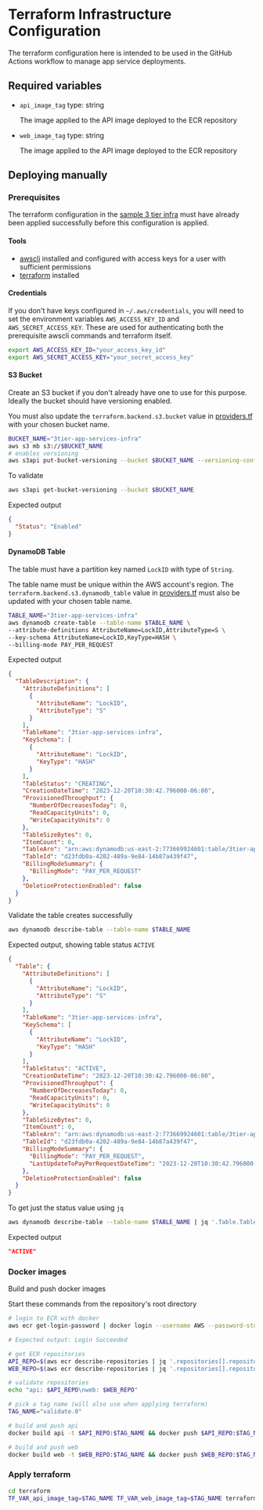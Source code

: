 # Terraform Infrastructure Configuration

The terraform configuration here is intended to be used in the GitHub Actions workflow to manage app service deployments.

## Required variables

- `api_image_tag`
  type: string

  The image applied to the API image deployed to the ECR repository

- `web_image_tag`
  type: string

  The image applied to the API image deployed to the ECR repository

## Deploying manually

### Prerequisites

The terraform configuration in the [sample 3 tier infra](https://github.com/cwinters8/sample-3tier-infra) must have already been applied successfully before this configuration is applied.

#### Tools

- [awscli](https://docs.aws.amazon.com/cli/latest/userguide/cli-chap-getting-started.html) installed and configured with access keys for a user with sufficient permissions
- [terraform](https://developer.hashicorp.com/terraform/install) installed

#### Credentials

If you don't have keys configured in `~/.aws/credentials`, you will need to set the environment variables `AWS_ACCESS_KEY_ID` and `AWS_SECRET_ACCESS_KEY`. These are used for authenticating both the prerequisite awscli commands and terraform itself.

```sh
export AWS_ACCESS_KEY_ID="your_access_key_id"
export AWS_SECRET_ACCESS_KEY="your_secret_access_key"
```

#### S3 Bucket

Create an S3 bucket if you don't already have one to use for this purpose. Ideally the bucket should have versioning enabled.

You must also update the `terraform.backend.s3.bucket` value in [providers.tf](./providers.tf) with your chosen bucket name.

```sh
BUCKET_NAME="3tier-app-services-infra"
aws s3 mb s3://$BUCKET_NAME
# enables versioning
aws s3api put-bucket-versioning --bucket $BUCKET_NAME --versioning-configuration Status=Enabled
```

To validate

```sh
aws s3api get-bucket-versioning --bucket $BUCKET_NAME
```

Expected output

```json
{
  "Status": "Enabled"
}
```

#### DynamoDB Table

The table must have a partition key named `LockID` with type of `String`.

The table name must be unique within the AWS account's region. The `terraform.backend.s3.dynamodb_table` value in [providers.tf](./providers.tf) must also be updated with your chosen table name.

```sh
TABLE_NAME="3tier-app-services-infra"
aws dynamodb create-table --table-name $TABLE_NAME \
--attribute-definitions AttributeName=LockID,AttributeType=S \
--key-schema AttributeName=LockID,KeyType=HASH \
--billing-mode PAY_PER_REQUEST
```

Expected output

```json
{
  "TableDescription": {
    "AttributeDefinitions": [
      {
        "AttributeName": "LockID",
        "AttributeType": "S"
      }
    ],
    "TableName": "3tier-app-services-infra",
    "KeySchema": [
      {
        "AttributeName": "LockID",
        "KeyType": "HASH"
      }
    ],
    "TableStatus": "CREATING",
    "CreationDateTime": "2023-12-20T10:30:42.796000-06:00",
    "ProvisionedThroughput": {
      "NumberOfDecreasesToday": 0,
      "ReadCapacityUnits": 0,
      "WriteCapacityUnits": 0
    },
    "TableSizeBytes": 0,
    "ItemCount": 0,
    "TableArn": "arn:aws:dynamodb:us-east-2:773669924601:table/3tier-app-services-infra",
    "TableId": "d23fdb0a-4202-489a-9e84-14b87a439f47",
    "BillingModeSummary": {
      "BillingMode": "PAY_PER_REQUEST"
    },
    "DeletionProtectionEnabled": false
  }
}
```

Validate the table creates successfully

```sh
aws dynamodb describe-table --table-name $TABLE_NAME
```

Expected output, showing table status `ACTIVE`

```json
{
  "Table": {
    "AttributeDefinitions": [
      {
        "AttributeName": "LockID",
        "AttributeType": "S"
      }
    ],
    "TableName": "3tier-app-services-infra",
    "KeySchema": [
      {
        "AttributeName": "LockID",
        "KeyType": "HASH"
      }
    ],
    "TableStatus": "ACTIVE",
    "CreationDateTime": "2023-12-20T10:30:42.796000-06:00",
    "ProvisionedThroughput": {
      "NumberOfDecreasesToday": 0,
      "ReadCapacityUnits": 0,
      "WriteCapacityUnits": 0
    },
    "TableSizeBytes": 0,
    "ItemCount": 0,
    "TableArn": "arn:aws:dynamodb:us-east-2:773669924601:table/3tier-app-services-infra",
    "TableId": "d23fdb0a-4202-489a-9e84-14b87a439f47",
    "BillingModeSummary": {
      "BillingMode": "PAY_PER_REQUEST",
      "LastUpdateToPayPerRequestDateTime": "2023-12-20T10:30:42.796000-06:00"
    },
    "DeletionProtectionEnabled": false
  }
}
```

To get just the status value using `jq`

```sh
aws dynamodb describe-table --table-name $TABLE_NAME | jq '.Table.TableStatus'
```

Expected output

```json
"ACTIVE"
```

### Docker images

Build and push docker images

Start these commands from the repository's root directory

```sh
# login to ECR with docker
aws ecr get-login-password | docker login --username AWS --password-stdin $(aws ecr describe-repositories | jq '.repositories[0].repositoryUri' | tr -d '"' | cut -d '/' -f1)

# Expected output: Login Succeeded

# get ECR repositories
API_REPO=$(aws ecr describe-repositories | jq '.repositories[].repositoryUri' | grep api | tr -d '"')
WEB_REPO=$(aws ecr describe-repositories | jq '.repositories[].repositoryUri' | grep web | tr -d '"')

# validate repositories
echo "api: $API_REPO\nweb: $WEB_REPO"

# pick a tag name (will also use when applying terraform)
TAG_NAME="validate.0"

# build and push api
docker build api -t $API_REPO:$TAG_NAME && docker push $API_REPO:$TAG_NAME

# build and push web
docker build web -t $WEB_REPO:$TAG_NAME && docker push $WEB_REPO:$TAG_NAME
```

### Apply terraform

```sh
cd terraform
TF_VAR_api_image_tag=$TAG_NAME TF_VAR_web_image_tag=$TAG_NAME terraform apply
```
